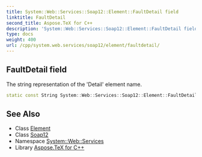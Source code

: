 ```yaml
---
title: System::Web::Services::Soap12::Element::FaultDetail field
linktitle: FaultDetail
second_title: Aspose.TeX for C++
description: 'System::Web::Services::Soap12::Element::FaultDetail field. The string representation of the ''Detail'' element name in C++.'
type: docs
weight: 400
url: /cpp/system.web.services/soap12/element/faultdetail/
---
```

## FaultDetail field


The string representation of the 'Detail' element name.

```cpp
static const String System::Web::Services::Soap12::Element::FaultDetail
```

## See Also

* Class [Element](../)
* Class [Soap12](../../)
* Namespace [System::Web::Services](../../../)
* Library [Aspose.TeX for C++](../../../../)
